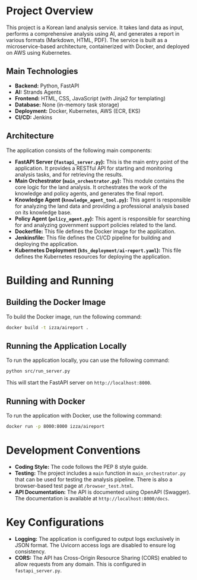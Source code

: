 # Project Overview

This project is a Korean land analysis service. It takes land data as input, performs a comprehensive analysis using AI, and generates a report in various formats (Markdown, HTML, PDF). The service is built as a microservice-based architecture, containerized with Docker, and deployed on AWS using Kubernetes.

## Main Technologies

*   **Backend:** Python, FastAPI
*   **AI:** Strands Agents
*   **Frontend:** HTML, CSS, JavaScript (with Jinja2 for templating)
*   **Database:** None (in-memory task storage)
*   **Deployment:** Docker, Kubernetes, AWS (ECR, EKS)
*   **CI/CD:** Jenkins

## Architecture

The application consists of the following main components:

*   **FastAPI Server (`fastapi_server.py`):** This is the main entry point of the application. It provides a RESTful API for starting and monitoring analysis tasks, and for retrieving the results.
*   **Main Orchestrator (`main_orchestrator.py`):** This module contains the core logic for the land analysis. It orchestrates the work of the knowledge and policy agents, and generates the final report.
*   **Knowledge Agent (`knowledge_agent_tool.py`):** This agent is responsible for analyzing the land data and providing a professional analysis based on its knowledge base.
*   **Policy Agent (`policy_agent.py`):** This agent is responsible for searching for and analyzing government support policies related to the land.
*   **Dockerfile:** This file defines the Docker image for the application.
*   **Jenkinsfile:** This file defines the CI/CD pipeline for building and deploying the application.
*   **Kubernetes Deployment (`k8s_deployment/ai-report.yaml`):** This file defines the Kubernetes resources for deploying the application.

# Building and Running

## Building the Docker Image

To build the Docker image, run the following command:

```bash
docker build -t izza/aireport .
```

## Running the Application Locally

To run the application locally, you can use the following command:

```bash
python src/run_server.py
```

This will start the FastAPI server on `http://localhost:8000`.

## Running with Docker

To run the application with Docker, use the following command:

```bash
docker run -p 8000:8000 izza/aireport
```

# Development Conventions

*   **Coding Style:** The code follows the PEP 8 style guide.
*   **Testing:** The project includes a `main` function in `main_orchestrator.py` that can be used for testing the analysis pipeline. There is also a browser-based test page at `/browser_test.html`.
*   **API Documentation:** The API is documented using OpenAPI (Swagger). The documentation is available at `http://localhost:8000/docs`.

# Key Configurations

*   **Logging:** The application is configured to output logs exclusively in JSON format. The Uvicorn access logs are disabled to ensure log consistency.
*   **CORS:** The API has Cross-Origin Resource Sharing (CORS) enabled to allow requests from any domain. This is configured in `fastapi_server.py`.